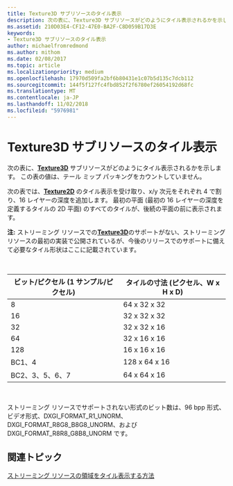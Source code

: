 ```yaml
---
title: Texture3D サブリソースのタイル表示
description: 次の表に、Texture3D サブリソースがどのようにタイル表示されるかを示します。
ms.assetid: 210D03E4-CF12-47E0-BA2F-C8D059B17D3E
keywords:
- Texture3D サブリソースのタイル表示
author: michaelfromredmond
ms.author: mithom
ms.date: 02/08/2017
ms.topic: article
ms.localizationpriority: medium
ms.openlocfilehash: 17970d509fa2bf6b80431e1c07b5d135c7dcb112
ms.sourcegitcommit: 144f5f127fc4fbd852f2f6780ef26054192d68fc
ms.translationtype: MT
ms.contentlocale: ja-JP
ms.lasthandoff: 11/02/2018
ms.locfileid: "5976981"
---
```

# <a name="texture3d-subresource-tiling"></a>Texture3D サブリソースのタイル表示


次の表に、[**Texture3D**](https://msdn.microsoft.com/library/windows/desktop/ff471562) サブリソースがどのようにタイル表示されるかを示します。 この表の値は、テール ミップ パッキングをカウントしていません。

次の表では、[**Texture2D**](https://msdn.microsoft.com/library/windows/desktop/ff471525) のタイル表示を受け取り、x/y 次元をそれぞれ 4 で割り、16 レイヤーの深度を追加します。 最初の平面 (最初の 16 レイヤーの深度を定義するタイルの 2D 平面) のすべてのタイルが、後続の平面の前に表示されます。

**注:** ストリーミング リソースでの[**Texture3D**](https://msdn.microsoft.com/library/windows/desktop/ff471562)のサポートがない、ストリーミング リソースの最初の実装で公開されているが、今後のリリースでのサポートに備えて必要なタイル形状はここに記載されています。

 

| ビット/ピクセル (1 サンプル/ピクセル) | タイルの寸法 (ピクセル、W x H x D) |
|-----------------------------|---------------------------------|
| 8                           | 64 x 32 x 32                        |
| 16                          | 32 x 32 x 32                        |
| 32                          | 32 x 32 x 16                        |
| 64                          | 32 x 16 x 16                        |
| 128                         | 16 x 16 x 16                        |
| BC1、4                       | 128 x 64 x 16                       |
| BC2、3、5、6、7                 | 64 x 64 x 16                        |

 

ストリーミング リソースでサポートされない形式のビット数は、96 bpp 形式、ビデオ形式、DXGI\_FORMAT\_R1\_UNORM、DXGI\_FORMAT\_R8G8\_B8G8\_UNORM、および DXGI\_FORMAT\_R8R8\_G8B8\_UNORM です。

## <a name="span-idrelated-topicsspanrelated-topics"></a><span id="related-topics"></span>関連トピック


[ストリーミング リソースの領域をタイル表示する方法](how-a-streaming-resource-s-area-is-tiled.md)

 

 




